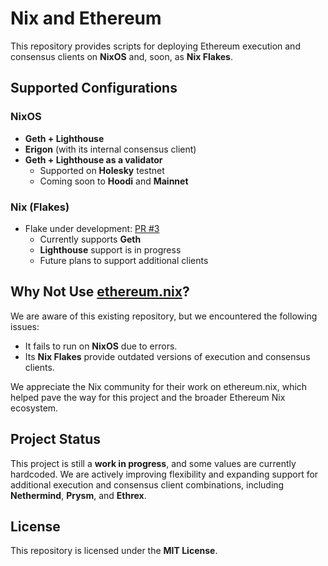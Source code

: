# Nix and Ethereum

This repository provides scripts for deploying Ethereum execution and consensus clients on **NixOS** and, soon, as **Nix Flakes**.

## Supported Configurations

### NixOS

- **Geth + Lighthouse**
- **Erigon** (with its internal consensus client)
- **Geth + Lighthouse as a validator**
  - Supported on **Holesky** testnet
  - Coming soon to **Hoodi** and **Mainnet**

### Nix (Flakes)

- Flake under development: [PR #3](https://github.com/lambdaclass/ethereum_nix/pull/3)
  - Currently supports **Geth**
  - **Lighthouse** support is in progress
  - Future plans to support additional clients

## Why Not Use [ethereum.nix](https://github.com/nix-community/ethereum.nix/)?

We are aware of this existing repository, but we encountered the following issues:

- It fails to run on **NixOS** due to errors.
- Its **Nix Flakes** provide outdated versions of execution and consensus clients.

We appreciate the Nix community for their work on ethereum.nix, which helped pave the way for this project and the broader Ethereum Nix ecosystem.

## Project Status

This project is still a **work in progress**, and some values are currently hardcoded. We are actively improving flexibility and expanding support for additional execution and consensus client combinations, including **Nethermind**, **Prysm**, and **Ethrex**.

## License

This repository is licensed under the **MIT License**.
